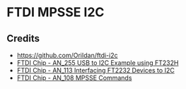 # FTDI MPSSE I2C

## Credits

* https://github.com/OriIdan/ftdi-i2c
* [FTDI Chip - AN_255 USB to I2C Example using FT232H](https://www.ftdichip.com/Support/Documents/AppNotes/AN_255_USB%20to%20I2C%20Example%20using%20the%20FT232H%20and%20FT201X%20devices.pdf)
* [FTDI Chip - AN_113 Interfacing FT2232 Devices to I2C](https://www.ftdichip.com/Support/Documents/AppNotes/AN_113_FTDI_Hi_Speed_USB_To_I2C_Example.pdf)
* [FTDI Chip - AN_108 MPSSE Commands](https://www.ftdichip.com/Support/Documents/AppNotes/AN_108_Command_Processor_for_MPSSE_and_MCU_Host_Bus_Emulation_Modes.pdf)
